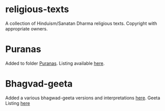 # religious-texts
A collection of Hinduism/Sanatan Dharma religious texts. Copyright with appropriate owners.

# Puranas

Added to folder [Puranas](Puranas). Listing available [here](Puranas/Purana-listing.md).

# Bhagvad-geeta

Added a various bhagwad-geeta versions and interpretations [here](Bhagwadgeeta). Geeta Listing [here](Bhagwadgeeta/Geeta-listing.md)